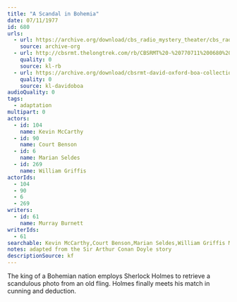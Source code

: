 ```yaml
---
title: "A Scandal in Bohemia"
date: 07/11/1977
id: 680
urls: 
  - url: https://archive.org/download/cbs_radio_mystery_theater/cbs_radio_mystery_theater-0651-0700.zip/cbs_radio_mystery_theater-0651-0700%2Fcbsrmt_0680_scandal_in_bohemia.mp3
    source: archive-org
  - url: http://cbsrmt.thelongtrek.com/rb/CBSRMT%20-%20770711%200680%20A%20Scandal%20In%20Bohemia_WLNH-FM_rb.mp3
    quality: 0
    source: kl-rb
  - url: https://archive.org/download/cbsrmt-david-oxford-boa-collection/CBSRMT-770711-0680-A-Scandal-in-Bohemia-(128-48)_WBBM-JE-{BoA}.mp3
    quality: 0
    source: kl-davidoboa
audioQuality: 0
tags: 
  - adaptation
multipart: 0
actors:  
  - id: 104
    name: Kevin McCarthy  
  - id: 90
    name: Court Benson  
  - id: 6
    name: Marian Seldes  
  - id: 269
    name: William Griffis
actorIds:  
  - 104  
  - 90  
  - 6  
  - 269
writers:  
  - id: 61
    name: Murray Burnett
writerIds:  
  - 61
searchable: Kevin McCarthy,Court Benson,Marian Seldes,William Griffis Murray Burnett
notes: adapted from the Sir Arthur Conan Doyle story
descriptionSource: kf
---
```

The king of a Bohemian nation employs Sherlock Holmes to retrieve a scandulous photo from an old fling. Holmes finally meets his match in cunning and deduction.